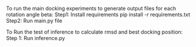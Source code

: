 To run the main docking experiments to generate output files for each rotation angle beta:
    Step1: Install requirements
            pip install -r requirements.txt
    Step2: Run main.py file

To Run the test of inference to calculate rmsd and best docking position:
    Step 1: Run inference.py